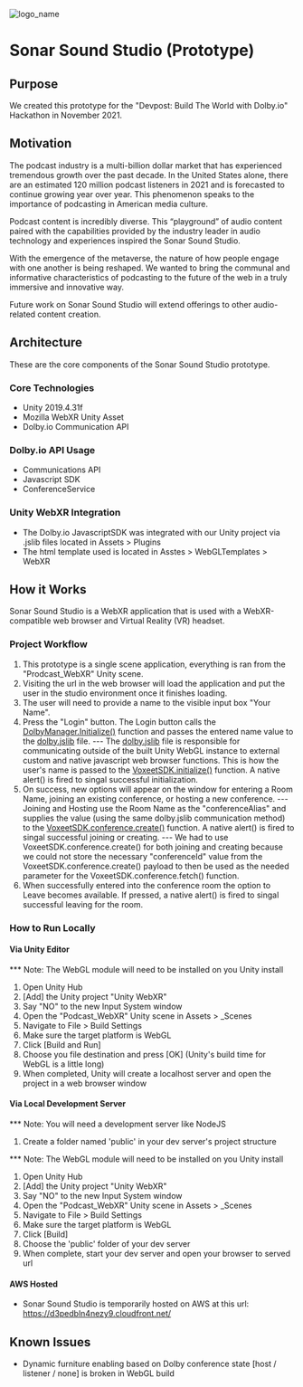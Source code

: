![logo_name](https://user-images.githubusercontent.com/12818337/144273485-86bc6a9f-237b-4c03-8562-e99889c1a38a.PNG)
# Sonar Sound Studio (Prototype)

## Purpose
We created this prototype for the "Devpost: Build The World with Dolby.io" Hackathon in November 2021.

## Motivation
The podcast industry is a multi-billion dollar market that has experienced tremendous growth over the past decade. In the United States alone, there are an estimated 120 million podcast listeners in 2021 and is forecasted to continue growing year over year. This phenomenon speaks to the importance of podcasting in American media culture.

Podcast content is incredibly diverse. This “playground” of audio content paired with the capabilities provided by the industry leader in audio technology and experiences inspired the Sonar Sound Studio.

With the emergence of the metaverse, the nature of how people engage with one another is being reshaped. We wanted to bring the communal and informative characteristics of podcasting to the future of the web in a truly immersive and innovative way.

Future work on Sonar Sound Studio will extend offerings to other audio-related content creation.

## Architecture
These are the core components of the Sonar Sound Studio prototype.

### Core Technologies
- Unity 2019.4.31f
- Mozilla WebXR Unity Asset
- Dolby.io Communication API

### Dolby.io API Usage
- Communications API
- Javascript SDK
- ConferenceService

### Unity WebXR Integration
- The Dolby.io JavascriptSDK was integrated with our Unity project via .jslib files located in Assets > Plugins
- The html template used is located in Asstes > WebGLTemplates > WebXR

## How it Works
Sonar Sound Studio is a WebXR application that is used with a WebXR-compatible web browser and Virtual Reality (VR) headset. 

### Project Workflow
1) This prototype is a single scene application, everything is ran from the "Prodcast_WebXR" Unity scene.
2) Visiting the url in the web browser will load the application and put the user in the studio environment once it finishes loading.
3) The user will need to provide a name to the visible input box "Your Name".
4) Press the "Login" button. The Login button calls the [DolbyManager.Initialize()](https://github.com/ccpddp21/dolby_webxr/blob/a30cc1e8b8feeccbb3100d51c0560096304dd1f1/Dolby%20WebXR/Assets/_Scripts/Dolby/DolbyManager.cs#L38) function and passes the entered name value to the [dolby.jslib](https://github.com/ccpddp21/dolby_webxr/blob/main/Dolby%20WebXR/Assets/Plugins/dolby.jslib) file.
--- The [dolby.jslib](https://github.com/ccpddp21/dolby_webxr/blob/main/Dolby%20WebXR/Assets/Plugins/dolby.jslib) file is responsible for communicating outside of the built Unity WebGL instance to external custom and native javascript web browser functions. This is how the user's name is passed to the [VoxeetSDK.initialize()](https://github.com/ccpddp21/dolby_webxr/blob/main/Dolby%20WebXR/Assets/WebGLTemplates/WebXR/client.js) function. A native alert() is fired to singal successful initialization.
5) On success, new options will appear on the window for entering a Room Name, joining an existing conference, or hosting a new conference. --- Joining and Hosting use the Room Name as the "conferenceAlias" and supplies the value (using the same dolby.jslib communication method) to the [VoxeetSDK.conference.create()](https://github.com/ccpddp21/dolby_webxr/blob/main/Dolby%20WebXR/Assets/WebGLTemplates/WebXR/ui.js) function. A native alert() is fired to singal successful joining or creating. --- We had to use VoxeetSDK.conference.create() for both joining and creating because we could not store the necessary "conferenceId" value from the VoxeetSDK.conference.create() payload to then be used as the needed parameter for the VoxeetSDK.conference.fetch() function.
6) When successfully entered into the conference room the option to Leave becomes available. If pressed, a native alert() is fired to singal successful leaving for the room.

### How to Run Locally
#### Via Unity Editor
*** Note: The WebGL module will need to be installed on you Unity install
1) Open Unity Hub
2) [Add] the Unity project "Unity WebXR"
3) Say "NO" to the new Input System window
4) Open the "Podcast_WebXR" Unity scene in Assets > _Scenes
5) Navigate to File > Build Settings
6) Make sure the target platform is WebGL
7) Click [Build and Run]
8) Choose you file destination and press [OK] (Unity's build time for WebGL is a little long)
9) When completed, Unity will create a localhost server and open the project in a web browser window
  
#### Via Local Development Server
*** Note: You will need a development server like NodeJS
1) Create a folder named 'public' in your dev server's project structure

*** Note: The WebGL module will need to be installed on you Unity install
1) Open Unity Hub
2) [Add] the Unity project "Unity WebXR"
3) Say "NO" to the new Input System window
4) Open the "Podcast_WebXR" Unity scene in Assets > _Scenes
5) Navigate to File > Build Settings
6) Make sure the target platform is WebGL
7) Click [Build]
8) Choose the 'public' folder of your dev server
9) When complete, start your dev server and open your browser to served url
  
#### AWS Hosted
  - Sonar Sound Studio is temporarily hosted on AWS at this url: https://d3pedbln4nezy9.cloudfront.net/

## Known Issues
  - Dynamic furniture enabling based on Dolby conference state [host / listener / none] is broken in WebGL build
